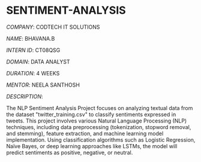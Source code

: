 # SENTIMENT-ANALYSIS

*COMPANY*: CODTECH IT SOLUTIONS

*NAME*: BHAVANA.B

*INTERN ID*: CT08QSG

*DOMAIN*: DATA ANALYST

*DURATION*: 4 WEEKS

*MENTOR*: NEELA SANTHOSH

*DESCRIPTION*:

The NLP Sentiment Analysis Project focuses on analyzing textual data from the dataset "twitter_training.csv" to classify sentiments expressed in tweets. This project involves various Natural Language Processing (NLP) techniques, including data preprocessing (tokenization, stopword removal, and stemming), feature extraction, and machine learning model implementation. Using classification algorithms such as Logistic Regression, Naïve Bayes, or deep learning approaches like LSTMs, the model will predict sentiments as positive, negative, or neutral. 
